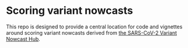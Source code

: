 # Scoring variant nowcasts

This repo is designed to provide a central location for code and vignettes around scoring variant nowcasts derived from [the SARS-CoV-2 Variant Nowcast Hub](https://github.com/reichlab/variant-nowcast-hub/).
